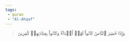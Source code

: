 ```yaml
---
tags: 
 - quran 
 - "Al-Ahqaf"
---
```


> وَإِذَا حُشِرَ ٱلنَّاسُ كَانُواْ لَهُمۡ أَعۡدَآءٗ وَكَانُواْ بِعِبَادَتِهِمۡ كَٰفِرِينَ
